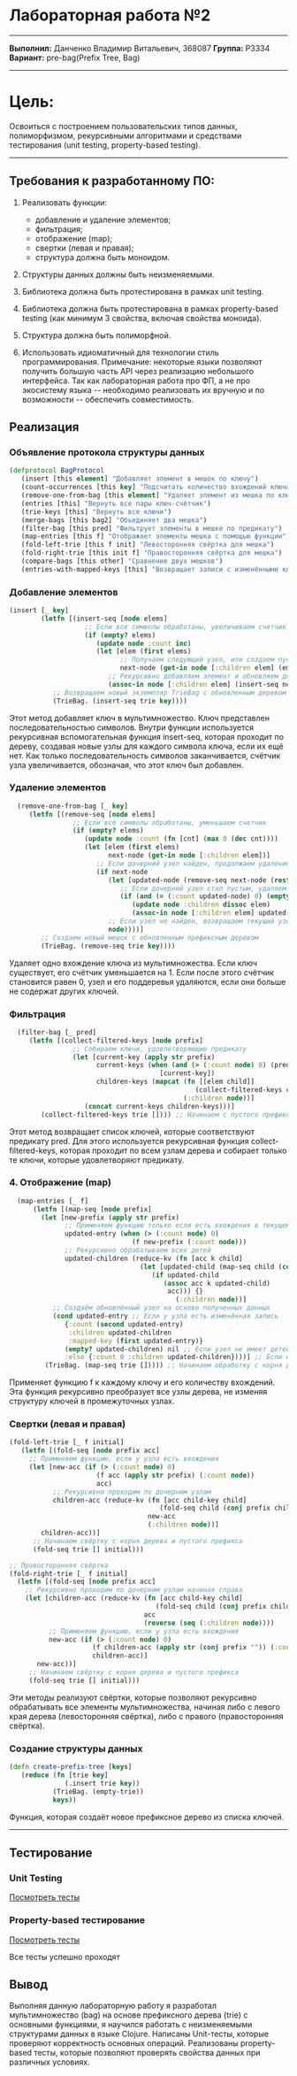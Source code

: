 # Лабораторная работа №2

---

**Выполнил:** Данченко Владимир Витальевич, 368087
**Группа:** P3334
**Вариант:** pre-bag(Prefix Tree, Bag)

---

# Цель:

Освоиться с построением пользовательских типов данных, полиморфизмом, рекурсивными алгоритмами и средствами тестирования (unit testing, property-based testing).

---

## Требования к разработанному ПО:

1. Реализовать функции:
    - добавление и удаление элементов;
    - фильтрация;
    - отображение (map);
    - свертки (левая и правая);
    - структура должна быть моноидом.

2. Структуры данных должны быть неизменяемыми.
3. Библиотека должна быть протестирована в рамках unit testing.
4. Библиотека должна быть протестирована в рамках property-based testing (как минимум 3 свойства, включая свойства моноида).
5. Структура должна быть полиморфной.
6. Использовать идиоматичный для технологии стиль программирования. Примечание: некоторые языки позволяют получить большую часть API через реализацию небольшого интерфейса. Так как лабораторная работа про ФП, а не про экосистему языка -- необходимо реализовать их вручную и по возможности -- обеспечить совместимость.

## Реализация

### Объявление протокола структуры данных

```clojure
(defprotocol BagProtocol
   (insert [this element] "Добавляет элемент в мешок по ключу")
   (count-occurrences [this key] "Подсчитать количество вхождений ключа")
   (remove-one-from-bag [this element] "Удаляет элемент из мешка по ключу")
   (entries [this] "Вернуть все пары ключ-счётчик")
   (trie-keys [this] "Вернуть все ключи")
   (merge-bags [this bag2] "Объединяет два мешка")
   (filter-bag [this pred] "Фильтрует элементы в мешке по предикату")
   (map-entries [this f] "Отображает элементы мешка с помощью функции")
   (fold-left-trie [this f init] "Левосторонняя свёртка для мешка")
   (fold-right-trie [this init f] "Правосторонняя свёртка для мешка")
   (compare-bags [this other] "Сравнение двух мешков")
   (entries-with-mapped-keys [this] "Возвращает записи с изменёнными ключами"))
```
### Добавление элементов

```clojure
(insert [_ key]
        (letfn [(insert-seq [node elems]
                   ;; Если все символы обработаны, увеличиваем счетчик для окончания слова
                   (if (empty? elems)
                      (update node :count inc)
                      (let [elem (first elems)
                            ;; Получаем следующий узел, или создаем пустой, если его нет
                            next-node (get-in node [:children elem] (empty-trie))]
                         ;; Рекурсивно добавляем элемент и обновляем дерево
                         (assoc-in node [:children elem] (insert-seq next-node (rest elems))))))]
           ;; Возвращаем новый экземпляр TrieBag с обновленным деревом
           (TrieBag. (insert-seq trie key))))
```

Этот метод добавляет ключ в мультимножество. Ключ представлен последовательностью символов. Внутри функции используется рекурсивная вспомогательная функция insert-seq, которая проходит по дереву, создавая новые узлы для каждого символа ключа, если их ещё нет. Как только последовательность символов заканчивается, счётчик узла увеличивается, обозначая, что этот ключ был добавлен.

### Удаление элементов

```clojure
  (remove-one-from-bag [_ key]
     (letfn [(remove-seq [node elems]
                ;; Если все символы обработаны, уменьшаем счетчик
                (if (empty? elems)
                   (update node :count (fn [cnt] (max 0 (dec cnt))))
                   (let [elem (first elems)
                         next-node (get-in node [:children elem])]
                      ;; Если дочерний узел найден, продолжаем удаление
                      (if next-node
                         (let [updated-node (remove-seq next-node (rest elems))]
                            ;; Если дочерний узел стал пустым, удаляем его
                            (if (and (= (:count updated-node) 0) (empty? (:children updated-node)))
                               (update node :children dissoc elem)
                               (assoc-in node [:children elem] updated-node)))
                         ;; Если узел не найден, возвращаем текущий узел
                         node))))]
        ;; Создаем новый мешок с обновленным префиксным деревом
        (TrieBag. (remove-seq trie key))))
```
Удаляет одно вхождение ключа из мультимножества. Если ключ существует, его счётчик уменьшается на 1. Если после этого счётчик становится равен 0, узел и его поддеревья удаляются, если они больше не содержат других ключей.

### Фильтрация

```clojure
  (filter-bag [_ pred]
     (letfn [(collect-filtered-keys [node prefix]
                ;; Собираем ключи, удовлетворяющие предикату
                (let [current-key (apply str prefix)
                      current-keys (when (and (> (:count node) 0) (pred current-key))
                                      [current-key])
                      children-keys (mapcat (fn [[elem child]]
                                               (collect-filtered-keys child (conj prefix elem)))
                                            (:children node))]
                   (concat current-keys children-keys)))]
        (collect-filtered-keys trie []))) ;; Начинаем с пустого префикса
```
Этот метод возвращает список ключей, которые соответствуют предикату pred. Для этого используется рекурсивная функция collect-filtered-keys, которая проходит по всем узлам дерева и собирает только те ключи, которые удовлетворяют предикату.

### 4. Отображение (map)

```clojure
  (map-entries [_ f]
      (letfn [(map-seq [node prefix]
        (let [new-prefix (apply str prefix)
              ;; Применяем функцию только если есть вхождения в текущем узле
              updated-entry (when (> (:count node) 0)
                               (f new-prefix (:count node)))
              ;; Рекурсивно обрабатываем всех детей
              updated-children (reduce-kv (fn [acc k child]
                                 (let [updated-child (map-seq child (conj prefix k))]
                                    (if updated-child
                                       (assoc acc k updated-child)
                                        acc))) {}
                                          (:children node))]
           ;; Создаём обновлённый узел на основе полученных данных
           (cond updated-entry ;; Если у узла есть изменённая запись
              {:count (second updated-entry)
               :children updated-children
               :mapped-key (first updated-entry)}
              (empty? updated-children) nil ;; Если узел не имеет детей и нет счётчика
              :else {:count 0 :children updated-children})))] ;; Если есть только дети, возвращаем узел с детьми
         (TrieBag. (map-seq trie [])))) ;; Начинаем обработку с корня дерева
```
Применяет функцию f к каждому ключу и его количеству вхождений. Эта функция рекурсивно преобразует все узлы дерева, не изменяя структуру ключей в промежуточных узлах.

### Свертки (левая и правая)

```clojure
(fold-left-trie [_ f initial]
   (letfn [(fold-seq [node prefix acc]
     ;; Применяем функцию, если у узла есть вхождения
     (let [new-acc (if (> (:count node) 0)
                      (f acc (apply str prefix) (:count node))
                      acc)
           ;; Рекурсивно проходим по дочерним узлам
           children-acc (reduce-kv (fn [acc child-key child]
                                      (fold-seq child (conj prefix child-key) acc))
                                   new-acc
                                   (:children node))]
        children-acc))]
      ;; Начинаем свёртку с корня дерева и пустого префикса
      (fold-seq trie [] initial)))

;; Правосторонняя свёртка
(fold-right-trie [_ f initial]
  (letfn [(fold-seq [node prefix acc]
    ;; Рекурсивно проходим по дочерним узлам начиная справа
    (let [children-acc (reduce-kv (fn [acc child-key child] 
                                     (fold-seq child (conj prefix child-key) acc))
                                  acc
                                  (reverse (seq (:children node))))
          ;; Применяем функцию, если у узла есть вхождения
          new-acc (if (> (:count node) 0)
                     (f children-acc (apply str (conj prefix "")) (:count node))
                     children-acc)]
       new-acc))]
     ;; Начинаем свёртку с корня дерева и пустого префикса
     (fold-seq trie [] initial)))
```
Эти методы реализуют свёртки, которые позволяют рекурсивно обрабатывать все элементы мультимножества, начиная либо с левого края дерева (левосторонняя свёртка), либо с правого (правосторонняя свёртка).

### Создание структуры данных

```clojure
(defn create-prefix-tree [keys]
   (reduce (fn [trie key]
              (.insert trie key))
           (TrieBag. (empty-trie))
           keys))
```
Функция, которая создаёт новое префиксное дерево из списка ключей.

---

## Тестирование

### Unit Testing

[Посмотреть тесты](test/lab2/core_test.clj)

### Property-based тестирование

[Посмотреть тесты](test/lab2/core_prop_test.clj)

Все тесты успешно проходят

## Вывод

Выполняя данную лабораторную работу я разработал мультимножество (bag) на основе префиксного дерева (trie) с основными функциями, я научился работать с неизменяемыми структурами данных в языке Clojure.
Написаны Unit-тесты, которые проверяют корректность основных операций.
Реализованы property-based тесты, которые позволяют проверять свойства данных при различных условиях.


